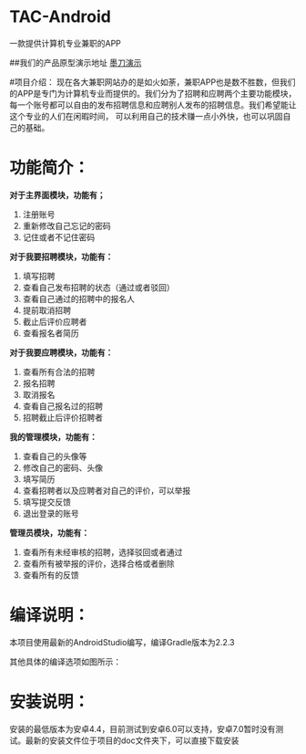 # TAC-Android
一款提供计算机专业兼职的APP

##我们的产品原型演示地址
[墨刀演示](https://modao.cc/app/wiDOANC9V9SbAEMVHDZQ4w76xrhgwdL)




#项目介绍：
​       现在各大兼职网站办的是如火如荼，兼职APP也是数不胜数，但我们的APP是专门为计算机专业而提供的。我们分为了招聘和应聘两个主要功能模块，每一个账号都可以自由的发布招聘信息和应聘别人发布的招聘信息。我们希望能让这个专业的人们在闲暇时间， 可以利用自己的技术赚一点小外快，也可以巩固自己的基础。



# 功能简介：

**对于主界面模块，功能有；**

1. 注册账号
2. 重新修改自己忘记的密码
3. 记住或者不记住密码

**对于我要招聘模块，功能有：**

1. 填写招聘
2. 查看自己发布招聘的状态（通过或者驳回）
3. 查看自己通过的招聘中的报名人
4. 提前取消招聘
5. 截止后评价应聘者
6. 查看报名者简历

**对于我要应聘模块，功能有：**

1. 查看所有合法的招聘
2. 报名招聘
3. 取消报名
4. 查看自己报名过的招聘
5. 招聘截止后评价招聘者

**我的管理模块，功能有：**

1. 查看自己的头像等
2. 修改自己的密码、头像
3. 填写简历
4. 查看招聘者以及应聘者对自己的评价，可以举报
5. 填写提交反馈
6. 退出登录的账号

**管理员模块，功能有：**

1. 查看所有未经审核的招聘，选择驳回或者通过
2. 查看所有被举报的评价，选择合格或者删除
3. 查看所有的反馈



# 编译说明：

本项目使用最新的AndroidStudio编写，编译Gradle版本为2.2.3

其他具体的编译选项如图所示：



# 安装说明：

安装的最低版本为安卓4.4，目前测试到安卓6.0可以支持，安卓7.0暂时没有测试。最新的安装文件位于项目的doc文件夹下，可以直接下载安装

